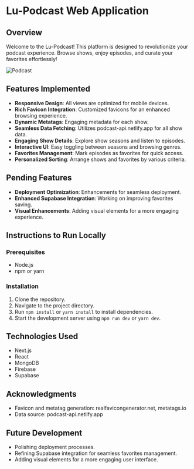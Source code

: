 # Lu-Podcast Web Application

## Overview
Welcome to the Lu-Podcast! This platform is designed to revolutionize your podcast experience. Browse shows, enjoy episodes, and curate your favorites effortlessly!

![Podcast](https://i.pinimg.com/originals/36/bc/c2/36bcc2de316834d6ae3ce370baf166a0.gif)

## Features Implemented
- **Responsive Design**: All views are optimized for mobile devices.
- **Rich Favicon Integration**: Customized favicons for an enhanced browsing experience.
- **Dynamic Metatags**: Engaging metadata for each show.
- **Seamless Data Fetching**: Utilizes podcast-api.netlify.app for all show data.
- **Engaging Show Details**: Explore show seasons and listen to episodes.
- **Interactive UI**: Easy toggling between seasons and browsing genres.
- **Favorites Management**: Mark episodes as favorites for quick access.
- **Personalized Sorting**: Arrange shows and favorites by various criteria.

## Pending Features
- **Deployment Optimization**: Enhancements for seamless deployment.
- **Enhanced Supabase Integration**: Working on improving favorites saving.
- **Visual Enhancements**: Adding visual elements for a more engaging experience.

## Instructions to Run Locally
### Prerequisites
- Node.js
- npm or yarn

### Installation
1. Clone the repository.
2. Navigate to the project directory.
3. Run `npm install` or `yarn install` to install dependencies.
4. Start the development server using `npm run dev` or `yarn dev`.

## Technologies Used
- Next.js
- React
- MongoDB
- Firebase
- Supabase

## Acknowledgments
- Favicon and metatag generation: realfavicongenerator.net, metatags.io
- Data source: podcast-api.netlify.app

## Future Development
- Polishing deployment processes.
- Refining Supabase integration for seamless favorites management.
- Adding visual elements for a more engaging user interface.

